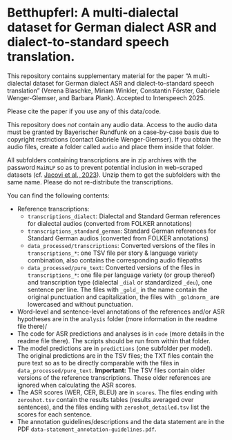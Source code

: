 # Betthupferl: A multi-dialectal dataset for German dialect ASR and dialect-to-standard speech translation.

This repository contains supplementary material for the paper “A multi-dialectal dataset for German dialect ASR and dialect-to-standard speech translation” (Verena Blaschke, Miriam Winkler, Constantin Förster, Gabriele Wenger-Glemser, and Barbara Plank). Accepted to Interspeech 2025.

Please cite the paper if you use any of this data/code.

This repository does *not* contain any audio data.
Access to the audio data must be granted by Bayerischer Rundfunk on a case-by-case basis due to copyright restrictions (contact Gabriele Wenger-Glemser).
If you obtain the audio files, create a folder called `audio` and place them inside that folder.

All subfolders containing transcriptions are in zip archives with the password `MaiNLP` so as to prevent potential inclusion in web-scraped datasets (cf. [Jacovi et al., 2023](https://aclanthology.org/2023.emnlp-main.308/)). Unzip them to get the subfolders with the same name.
Please do not re-distribute the transcriptions.

You can find the following contents:
- Reference transcriptions:  
  - `transcriptions_dialect`: Dialectal and Standard German references for dialectal audios (converted from FOLKER annotations)
  - `transcriptions_standard_german`: Standard German references for Standard German audios (converted from FOLKER annotations)
  - `data_processed/transcriptions`: Converted versions of the files in `transcriptions_*`: one TSV file per story & language variety combination, also contains the corresponding audio filepaths
  - `data_processed/pure_text`: Converted versions of the files in `transcriptions_*`: one file per language variety (or group thereof) and transcription type (dialectal `_dial` or standardized `_deu`), one sentence per line. The files with `_gold_` in the name contain the original punctuation and capitalization, the files with `_goldnorm_` are lowercased and without punctuation.
- Word-level and sentence-level annotations of the references and/or ASR hypotheses are in the `analysis` folder (more information in the readme file there)/
- The code for ASR predictions and analyses is in `code` (more details in the readme file there). The scripts should be run from within that folder.
- The model predictions are in `predictions` (one subfolder per model). The original predictions are in the TSV files; the TXT files contain the pure text so as to be directly comparable with the files in `data_processed/pure_text`. **Important:** The TSV files contain older versions of the reference transcriptions. These older references are ignored when calculating the ASR scores.
- The ASR scores (WER, CER, BLEU) are in `scores`. The files ending with `zeroshot.tsv` contain the results tables (results averaged over sentences), and the files ending with `zeroshot_detailed.tsv` list the scores for each sentence.
- The annotation guidelines/descriptions and the data statement are in the PDF `data-statement_annotation-guidelines.pdf`.
